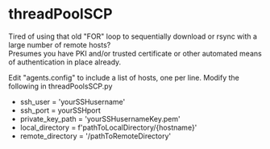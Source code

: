 # threadPoolSCP

Tired of using that old "FOR" loop to sequentially download or rsync with a large number of remote hosts?<br>
Presumes you have PKI and/or trusted certificate or other automated means of authentication in place already.<br>

Edit "agents.config" to include a list of hosts, one per line.  Modify the following in threadPoolsSCP.py
- ssh_user = 'yourSSHusername'
- ssh_port = yourSSHport
- private_key_path = 'yourSSHusernameKey.pem'
- local_directory = f'pathToLocalDirectory/{hostname}'
- remote_directory = '/pathToRemoteDirectory'

